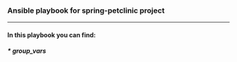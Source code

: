 ### Ansible playbook for spring-petclinic project
***
#### In this playbook you can find:
#####       * group_vars #  